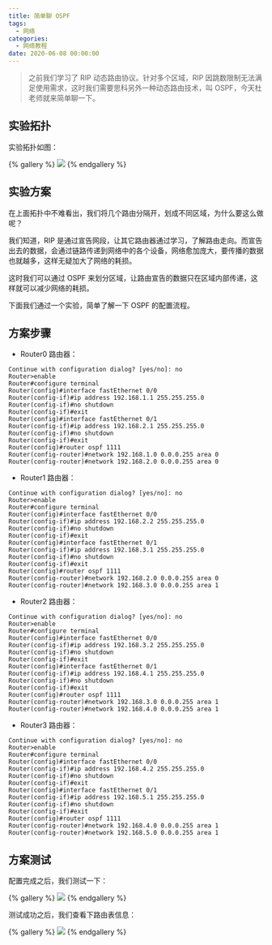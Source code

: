 ```yaml
---
title: 简单聊 OSPF
tags:
  - 网络
categories:
  - 网络教程
date: 2020-06-08 00:00:00
---
```


> 之前我们学习了 RIP 动态路由协议。针对多个区域，RIP 因跳数限制无法满足使用需求，这时我们需要思科另外一种动态路由技术，叫 OSPF，今天杜老师就来简单聊一下。

<!-- more -->

## 实验拓扑

实验拓扑如图：

{% gallery %}
![](https://cdn.dusays.com/2020/06/229-1.jpg)
{% endgallery %}

## 实验方案

在上面拓扑中不难看出，我们将几个路由分隔开，划成不同区域，为什么要这么做呢？

我们知道，RIP 是通过宣告网段，让其它路由器通过学习，了解路由走向。而宣告出去的数据，会通过链路传递到网络中的各个设备，网络愈加庞大，要传播的数据也就越多，这样无疑加大了网络的耗损。

这时我们可以通过 OSPF 来划分区域，让路由宣告的数据只在区域内部传递，这样就可以减少网络的耗损。

下面我们通过一个实验，简单了解一下 OSPF 的配置流程。

## 方案步骤

* Router0 路由器：

```
Continue with configuration dialog? [yes/no]: no
Router>enable
Router#configure terminal
Router(config)#interface fastEthernet 0/0
Router(config-if)#ip address 192.168.1.1 255.255.255.0
Router(config-if)#no shutdown
Router(config-if)#exit
Router(config)#interface fastEthernet 0/1
Router(config-if)#ip address 192.168.2.1 255.255.255.0
Router(config-if)#no shutdown
Router(config-if)#exit
Router(config)#router ospf 1111
Router(config-router)#network 192.168.1.0 0.0.0.255 area 0
Router(config-router)#network 192.168.2.0 0.0.0.255 area 0
```

* Router1 路由器：

```
Continue with configuration dialog? [yes/no]: no
Router>enable
Router#configure terminal
Router(config)#interface fastEthernet 0/0
Router(config-if)#ip address 192.168.2.2 255.255.255.0
Router(config-if)#no shutdown
Router(config-if)#exit
Router(config)#interface fastEthernet 0/1
Router(config-if)#ip address 192.168.3.1 255.255.255.0
Router(config-if)#no shutdown
Router(config-if)#exit
Router(config)#router ospf 1111
Router(config-router)#network 192.168.2.0 0.0.0.255 area 0
Router(config-router)#network 192.168.3.0 0.0.0.255 area 1
```

* Router2 路由器：

```
Continue with configuration dialog? [yes/no]: no
Router>enable
Router#configure terminal
Router(config)#interface fastEthernet 0/0
Router(config-if)#ip address 192.168.3.2 255.255.255.0
Router(config-if)#no shutdown
Router(config-if)#exit
Router(config)#interface fastEthernet 0/1
Router(config-if)#ip address 192.168.4.1 255.255.255.0
Router(config-if)#no shutdown
Router(config-if)#exit
Router(config)#router ospf 1111
Router(config-router)#network 192.168.3.0 0.0.0.255 area 1
Router(config-router)#network 192.168.4.0 0.0.0.255 area 1
```

* Router3 路由器：

```
Continue with configuration dialog? [yes/no]: no
Router>enable
Router#configure terminal
Router(config)#interface fastEthernet 0/0
Router(config-if)#ip address 192.168.4.2 255.255.255.0
Router(config-if)#no shutdown
Router(config-if)#exit
Router(config)#interface fastEthernet 0/1
Router(config-if)#ip address 192.168.5.1 255.255.255.0
Router(config-if)#no shutdown
Router(config-if)#exit
Router(config)#router ospf 1111
Router(config-router)#network 192.168.4.0 0.0.0.255 area 1
Router(config-router)#network 192.168.5.0 0.0.0.255 area 1
```

## 方案测试

配置完成之后，我们测试一下：

{% gallery %}
![](https://cdn.dusays.com/2020/06/229-2.jpg)
{% endgallery %}

测试成功之后，我们查看下路由表信息：

{% gallery %}
![](https://cdn.dusays.com/2020/06/229-3.jpg)
{% endgallery %}